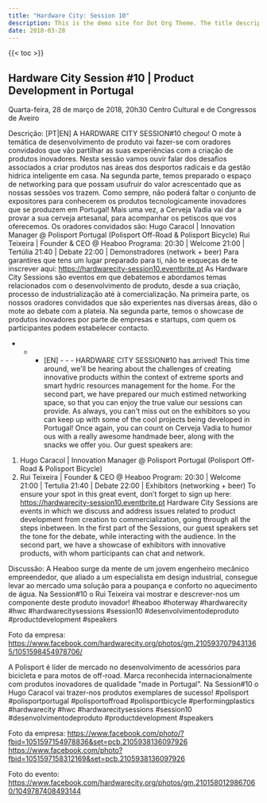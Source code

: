 ```yaml
---
title: "Hardware City: Session 10"
description: This is the demo site for Dot Org Theme. The title description and images front matter is required for meta og content.
date: 2018-03-28
---
```


{{< toc >}}

## Hardware City Session #10 | Product Development in Portugal
Quarta-feira, 28 de março de 2018, 20h30
Centro Cultural e de Congressos de Aveiro

Descrição:
[PT|EN]
A HARDWARE CITY SESSION#10 chegou! O mote à temática de desenvolvimento de produto vai fazer-se com oradores convidados que vão partilhar as suas experiências com a criação de produtos inovadores. Nesta sessão vamos ouvir falar dos desafios associados a criar produtos nas áreas dos desportos radicais e da gestão hídrica inteligente em casa.
Na segunda parte, temos preparado o espaço de networking para que possam usufruir do valor acrescentado que as nossas sessões vos trazem. Como sempre, não poderá faltar o conjunto de expositores para conhecerem os produtos tecnologicamente inovadores que se produzem em Portugal! Mais uma vez, a Cerveja Vadia vai dar a provar a sua cerveja artesanal, para acompanhar os petiscos que vos oferecemos.
Os oradores convidados são:
Hugo Caracol | Innovation Manager @ Polisport Portugal (Polisport Off-Road & Polisport Bicycle)
Rui Teixeira | Founder & CEO @ Heaboo
Programa:
20:30 | Welcome
21:00 | Tertúlia
21:40 | Debate
22:00 | Demonstradores (network + beer)
Para garantires que tens um lugar preparado para ti, não te esqueças de te inscrever aqui: https://hardwarecity-session10.eventbrite.pt
As Hardware City Sessions são eventos em que debatemos e abordamos temas relacionados com o desenvolvimento de produto, desde a sua criação, processo de industrialização até à comercialização.
Na primeira parte, os nossos oradores convidados que são experientes nas diversas áreas, dão o mote ao debate com a plateia. Na segunda parte, temos o showcase de produtos inovadores por parte de empresas e startups, com quem os participantes podem estabelecer contacto.
- - - [EN] - - -
HARDWARE CITY SESSION#10 has arrived! This time around, we'll be hearing about the challenges of creating innovative products within the context of extreme sports and smart hydric resources management for the home.
For the second part, we have prepared our much estimed networking space, so that you can enjoy the true value our sessions can provide. As always, you can't miss out on the exhibitors so you can keep up with some of the cool projects being developed in Portugal! Once again, you can count on Cerveja Vadia to humor ous with a really awesome handmade beer, along with the snacks we offer you.
Our guest speakers are:
1. Hugo Caracol | Innovation Manager @ Polisport Portugal (Polisport Off-Road & Polisport Bicycle)
2. Rui Teixeira | Founder & CEO @ Heaboo
Program:
20:30 | Welcome
21:00 | Tertulia
21:40 | Debate
22:00 | Exhibitors (networking + beer)
To ensure your spot in this great event, don’t forget to sign up here: https://hardwarecity-session10.eventbrite.pt
Hardware City Sessions are events in which we discuss and address issues related to product development from creation to commercialization, going through all the steps inbetween. In the first part of the Sessions, our guest speakers set the tone for the debate, while interacting with the audience. In the second part, we have a showcase of exhibitors with innovative products, with whom participants can chat and network.

Discussão:
A Heaboo surge da mente de um jovem engenheiro mecânico empreendedor, que aliado a um especialista em design industrial, consegue levar ao mercado uma solução para a poupança e conforto no aquecimento de água.
Na Session#10 o Rui Teixeira vai mostrar e descrever-nos um componente deste produto inovador!
#heaboo #hoterway #hardwarecity #hwc #hardwarecitysessions #session10 #desenvolvimentodeproduto #productdevelopment #speakers

Foto da empresa: https://www.facebook.com/hardwarecity.org/photos/gm.2105937079431365/1051598454978706/

A Polisport é líder de mercado no desenvolvimento de acessórios para bicicleta e para motos de off-road. Marca reconhecida internacionalmente com produtos inovadores de qualidade "made in Portugal".
Na Session#10 o Hugo Caracol vai trazer-nos produtos exemplares de sucesso!
#polisport #polisportportugal #polisportoffroad #polisportbicycle #performingplastics #hardwarecity #hwc #hardwarecitysessions #session10 #desenvolvimentodeproduto #productdevelopment #speakers

Foto da empresa: https://www.facebook.com/photo/?fbid=1051597154978836&set=pcb.2105938136097926
https://www.facebook.com/photo?fbid=1051597158312169&set=pcb.2105938136097926

Foto do evento: https://www.facebook.com/hardwarecity.org/photos/gm.2101580129867060/1049787408493144
